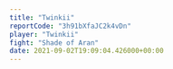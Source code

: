 ```yaml
---
title: "Twinkii"
reportCode: "3h91bXfaJC2k4vDn"
player: "Twinkii"
fight: "Shade of Aran"
date: 2021-09-02T19:09:04.426000+00:00
---
```

